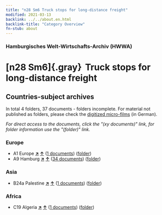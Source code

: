 ```yaml
---
title: "n28 Sm6 Truck stops for long-distance freight"
modified: 2021-03-13
backlink: ../../about.en.html
backlink-title: "Category Overview"
fn-stub: about
---
```


### Hamburgisches Welt-Wirtschafts-Archiv (HWWA)

# [n28 Sm6]{.gray}&#8201; Truck stops for long-distance freight&#160; 







## Countries-subject archives





In total 4 folders, 37 documents - folders incomplete.
For material not published as folders, please check the [digitized micro-films](/film/h1_sh.de.html) (in German).

_For direct access to the documents, click the "(xy documents)" link, for folder information use the "(folder)" link._



### Europe

- A1 Europe [**&nearr;**](../../../geo/i/140892/about.en.html "Europe (all folders)") [**&uarr;**](../../../geo/about.en.html#A1 "Country category system") (<a href="https://pm20.zbw.eu/iiifview/folder/sh/140892,145517" title="about: Europe : Truck stops for long-distance freight" target="_blank">1 documents</a>) ([folder](../../../../folder/sh/1408xx/140892/1455xx/145517/about.en.html))
- A9 Hamburg [**&nearr;**](../../../geo/i/140905/about.en.html "Hamburg (all folders)") [**&uarr;**](../../../geo/about.en.html#A9 "Country category system") (<a href="https://pm20.zbw.eu/iiifview/folder/sh/140905,145517" title="about: Hamburg : Truck stops for long-distance freight" target="_blank">34 documents</a>) ([folder](../../../../folder/sh/1409xx/140905/1455xx/145517/about.en.html))

### Asia

- B24a Palestine [**&nearr;**](../../../geo/i/141115/about.en.html "Palestine (all folders)") [**&uarr;**](../../../geo/about.en.html#B24a "Country category system") (<a href="https://pm20.zbw.eu/iiifview/folder/sh/141115,145517" title="about: Palestine : Truck stops for long-distance freight" target="_blank">1 documents</a>) ([folder](../../../../folder/sh/1411xx/141115/1455xx/145517/about.en.html))

### Africa

- C19 Algeria [**&nearr;**](../../../geo/i/141354/about.en.html "Algeria (all folders)") [**&uarr;**](../../../geo/about.en.html#C19 "Country category system") (<a href="https://pm20.zbw.eu/iiifview/folder/sh/141354,145517" title="about: Algeria : Truck stops for long-distance freight" target="_blank">1 documents</a>) ([folder](../../../../folder/sh/1413xx/141354/1455xx/145517/about.en.html))








